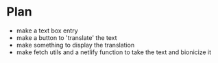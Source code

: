 # Plan

- make a text box entry
- make a button to 'translate' the text
- make something to display the translation
- make fetch utils and a netlify function to take the text and bionicize it
